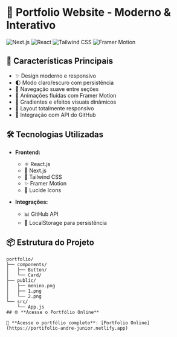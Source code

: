 # 🌟 Portfolio Website - Moderno & Interativo

![Next.js](https://img.shields.io/badge/Next.js-black?style=for-the-badge&logo=next.js&logoColor=white)
![React](https://img.shields.io/badge/React-61DAFB?style=for-the-badge&logo=react&logoColor=black)
![Tailwind CSS](https://img.shields.io/badge/Tailwind_CSS-38B2AC?style=for-the-badge&logo=tailwind-css&logoColor=white)
![Framer Motion](https://img.shields.io/badge/Framer_Motion-0055FF?style=for-the-badge&logo=framer&logoColor=white)

## 🚀 Características Principais

- ✨ Design moderno e responsivo
- 🌓 Modo claro/escuro com persistência
- 🎯 Navegação suave entre seções
- 💫 Animações fluidas com Framer Motion
- 🎨 Gradientes e efeitos visuais dinâmicos
- 📱 Layout totalmente responsivo
- 🔄 Integração com API do GitHub

## 🛠️ Tecnologias Utilizadas

- **Frontend:**
  - ⚛️ React.js
  - 🔄 Next.js
  - 🎨 Tailwind CSS
  - ✨ Framer Motion
  - 🎯 Lucide Icons

- **Integrações:**
  - 📊 GitHub API
  - 💾 LocalStorage para persistência

## 📦 Estrutura do Projeto

```text
portfolio/
├── components/
│   ├── Button/
│   └── Card/
├── public/
│   ├── menino.png
│   ├── 1.png
│   └── 2.png
└── src/
    └── App.js
## 🌐 **Acesse o Portfólio Online**

🔗 **Acesse o portfólio completo**: [Portfolio Online](https://portifolio-andre-junior.netlify.app)
